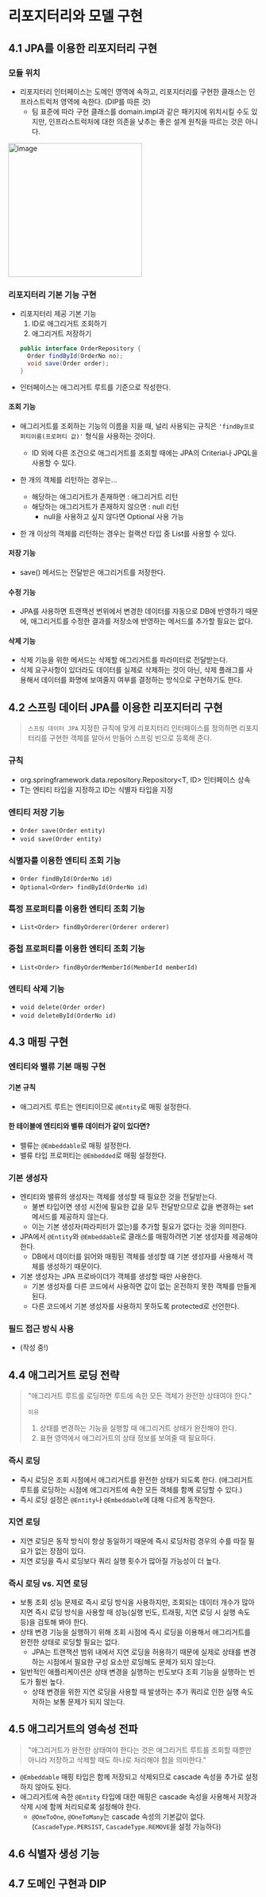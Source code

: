 # 리포지터리와 모델 구현


## 4.1 JPA를 이용한 리포지터리 구현

### 모듈 위치
- 리포지터리 인터페이스는 도메인 영역에 속하고, 리포지터리를 구현한 클래스는 인프라스트럭처 영역에 속한다. (DIP를 따른 것)
  - 팀 표준에 따라 구현 클래스를 domain.impl과 같은 패키지에 위치시킬 수도 있지만, 인프라스트럭처에 대한 의존을 낮추는 좋은 설계 원칙을 따르는 것은 아니다.

<img width="269" alt="image" src="https://github.com/gmkim20713/24th-Study-DDD/assets/68195241/2c477f9f-7a91-4b0b-9388-c0ebdc642d0b">

### 리포지터리 기본 기능 구현
- 리포지터리 제공 기본 기능
  1. ID로 애그리거트 조회하기
  2. 애그리거트 저장하기
    ```java
    public interface OrderRepository {
      Order findById(OrderNo no);
      void save(Order order);
    }
    ```
- 인터페이스는 애그리거트 루트를 기준으로 작성한다.

#### 조회 기능
- 애그리거트를 조회하는 기능의 이름을 지을 때, 널리 사용되는 규칙은 ```'findBy프로퍼티이름(프로퍼티 값)'``` 형식을 사용하는 것이다.
  - ID 외에 다른 조건으로 애그리거트를 조회할 때에는 JPA의 Criteria나 JPQL을 사용할 수 있다.
- 한 개의 객체를 리턴하는 경우는...
  - 해당하는 애그리거트가 존재하면 : 애그리거트 리턴
  - 해당하는 애그리거트가 존재하지 않으면 : null 리턴
    - null을 사용하고 싶지 않다면 Optional 사용 가능

- 한 개 이상의 객체를 리턴하는 경우는 컬랙션 타입 중 List를 사용할 수 있다.

#### 저장 기능
- save() 메서드는 전달받은 애그리거트를 저장한다.

#### 수정 기능
- JPA를 사용하면 트랜잭션 번위에서 변경한 데이터를 자동으로 DB에 반영하기 때문에, 애그리거트를 수정한 결과를 저장소에 반영하는 메서드를 추가할 필요는 없다.

#### 삭제 기능
- 삭제 기능을 위한 메서드는 삭제할 애그리거트를 파라미터로 전달받는다.
- 삭제 요구사항이 있더라도 데이터를 실제로 삭제하는 것이 아닌, 삭제 플래그를 사용해서 데이터를 화명에 보여줄지 여부를 결정하는 방식으로 구현하기도 한다.


## 4.2 스프링 데이터 JPA를 이용한 리포지터리 구현
> ```스프링 데이터 JPA``` 지정한 규칙에 맞게 리포지터리 인터페이스를 정의하면 리포지터리를 구현한 객체를 알아서 만들어 스프링 빈으로 등록해 준다.

### 규칙
- org.springframework.data.repository.Repository<T, ID> 인터페이스 상속
- T는 엔티티 타입을 지정하고 ID는 식별자 타입을 지정

### 엔티티 저장 기능
- ```Order save(Order entity)```
- ```void save(Order entity)```

### 식별자를 이용한 엔티티 조회 기능
- ```Order findById(OrderNo id)```
- ```Optional<Order> findById(OrderNo id)```

### 특정 프로퍼티를 이용한 엔티티 조회 기능
- ```List<Order> findByOrderer(Orderer orderer)```

### 중첩 프로퍼티를 이용한 엔티티 조회 기능
- ```List<Order> findByOrderMemberId(MemberId memberId)```

### 엔티티 삭제 기능
- ```void delete(Order order)```
- ```void deleteById(OrderNo id)```


## 4.3 매핑 구현

### 엔티티와 밸류 기본 매핑 구현
#### 기본 규칙
- 애그리거트 루트는 엔티티이므로 ```@Entity```로 매핑 설정한다.

#### 한 테이블에 엔티티와 밸류 데이터가 같이 있다면?
- 밸류는 ```@Embeddable```로 매핑 설정한다.
- 밸류 타입 프로퍼티는 ```@Embedded```로 매핑 설정한다.

### 기본 생성자
- 엔티티와 밸류의 생성자는 객체를 생성할 때 필요한 것을 전달받는다.
  - 불변 타입이면 생성 시전에 필요한 값을 모두 전달받으므로 값을 변경하는 set 메서드를 제공하지 않는다.
  - 이는 기본 생성자(파라피터가 없는)를 추가할 필요가 없다는 것을 의미한다.
- JPA에서 ```@Entity```와 ```@Embeddable```로 클래스를 매핑하려면 기본 생성자를 제공해야한다.
  - DB에서 데이터를 읽어와 매핑된 객체를 생성할 떄 기본 생성자를 사용해서 객체를 생성하기 때문이다.
- 기본 생성자는 JPA 프로바이더가 객체를 생성할 때만 사용한다.
  - 기본 생성자를 다른 코드에서 사용하면 값이 없는 온전하지 못한 객체를 만들게 된다.
  - 다른 코드에서 기본 생성자를 사용하지 못하도록 protected로 선언한다.

### 필드 접근 방식 사용
- (작성 중!)


## 4.4 애그리거트 로딩 전략
> "애그리거트 루트를 로딩하면 루트에 속한 모든 객체가 완전한 상태여야 한다."
> 
> ```이유```
> 1. 상태를 변경하는 기능을 실행할 때 애그리거트 상태가 완전해야 한다.
> 2. 표현 영역에서 애그리거트의 상태 정보를 보여줄 때 필요하다.

### 즉시 로딩
- 즉시 로딩은 조회 시점에서 애그리거트를 완전한 상태가 되도록 한다. (애그리거트 루트를 로딩하는 시점에 애그리거트에 속한 모든 객체를 함꼐 로딩할 수 있다.)
- 즉시 로딩 설정은 ```@Entity```나 ```@Embeddable```에 대해 다르게 동작한다.

### 지연 로딩
- 지연 로딩은 동작 방식이 항상 동일하기 때문에 즉시 로딩처럼 경우의 수를 따질 필요가 없는 장점이 있다.
- 지연 로딩을 즉시 로딩보다 쿼리 실행 횟수가 많아질 가능성이 더 높다.

### 즉시 로딩 vs. 지연 로딩
- 보통 조회 성능 문제로 즉시 로딩 방식을 사용하지만, 조회되는 데이터 개수가 많아지면 즉시 로딩 방식을 사용할 때 성능(실행 빈도, 트래핑, 지연 로딩 시 실행 속도 등)을 검토해 봐야 한다.
- 상태 변경 기능을 실행하기 위해 조회 시점에 즉시 로딩을 이용해서 애그리거트를 완전한 상태로 로딩할 필요는 없다.
  - JPA는 트랜잭션 범위 내에서 지연 로딩을 허용하기 때문에 실제로 상태를 변경하는 시점에서 필요한 구성 요소만 로딩해도 문제가 되지 않는다.
- 일반적인 애플리케이션은 상태 변경을 실행하는 빈도보다 조회 기능을 실행하는 빈도가 훨씬 높다.
  - 상태 변경을 위한 지연 로딩을 사용할 때 발생하는 추가 쿼리로 인한 실행 속도 저하는 보통 문제가 되지 않는다.


## 4.5 애그리거트의 영속성 전파
> "애그리거트가 완전한 상태여야 한다는 것은 애그리거트 루트를 조회할 때뿐만 아니라 저장하고 삭제할 때도 하나로 처리해야 함을 의미한다."

- ```@Embeddable``` 매핑 타입은 함께 저장되고 삭제되므로 cascade 속성을 추가로 설정하지 않아도 된다.
- 애그리거트에 속한 ```@Entity``` 타입에 대한 매핑은 cascade 속성을 사용해서 저장과 삭제 시에 함께 처리되로록 설정해야 한다.
  - ```@OneToOne```, ```@OneToMany```는 cascade 속성의 기본값이 없다. (```CascadeType.PERSIST```, ```CascadeType.REMOVE```을 설정 가능하다)

## 4.6 식별자 생성 기능


## 4.7 도메인 구현과 DIP